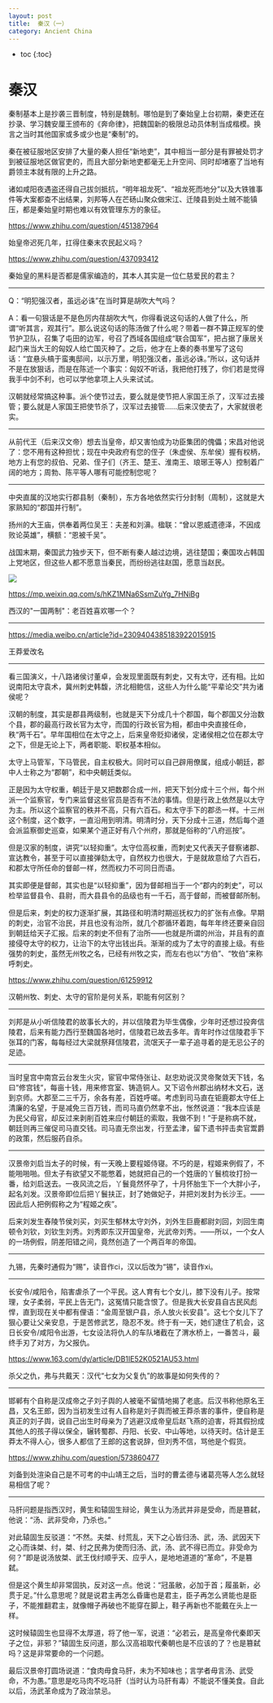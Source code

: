 ```yaml
---
layout: post
title:  秦汉（一）
category: Ancient China 
---
```


* toc
{:toc}

# 秦汉

秦制基本上是抄袭三晋制度，特别是魏制。哪怕是到了秦始皇上台初期，秦吏还在抄录、学习魏安厘王颁布的《奔命律》，把魏国新的极限总动员体制当成楷模。换言之当时其他国家或多或少也是“秦制”的。

秦在被征服地区安排了大量的秦人担任“新地吏”，其中相当一部分是有罪被处罚才到被征服地区做官吏的，而且大部分新地吏都毫无上升空间、同时却堵塞了当地有爵领主本就有限的上升之路。

诸如咸阳夜遇盗还得自己拔剑抵抗，“明年祖龙死”、“祖龙死而地分”以及大铁锥事件等大案都查不出结果，刘邦等人在芒砀山聚众做宋江、迁陵县到处土贼不能镇压，都是秦始皇时期也难以有效管理东方的象征。

https://www.zhihu.com/question/451387964

始皇帝迟死几年，扛得住秦末农民起义吗？

https://www.zhihu.com/question/437093412

秦始皇的黑料是否都是儒家编造的，其本人其实是一位仁慈爱民的君主？

---

Q：“明犯强汉者，虽远必诛”在当时算是胡吹大气吗？

A：看一句狠话是不是色厉内荏胡吹大气，你得看说这句话的人做了什么，所谓“听其言，观其行”。那么说这句话的陈汤做了什么呢？带着一群不算正规军的使节护卫队，召集了屯田的边军，号召了西域各国组成“联合国军”，把占据了康居关起门来当大王的匈奴人给亡国灭种了。之后，他才在上奏的奏书里写了这句话：“宜悬头槁于蛮夷邸间，以示万里，明犯强汉者，虽远必诛。”所以，这句话并不是在放狠话，而是在陈述一个事实：匈奴不听话，我把他打残了，你们若是觉得我手中剑不利，也可以学他拿项上人头来试试。

汉朝就经常搞这种事。派个使节过去，要么就是使节把人家国王杀了，汉军过去接管；要么就是人家国王把使节杀了，汉军过去接管……后来汉使去了，大家就很老实。

---

从前代王（后来汉文帝）想去当皇帝，却又害怕成为功臣集团的傀儡；宋昌对他说了：您不用有这种担忧；现在中央政府有您的侄子（朱虚侯、东牟侯）握有权柄，地方上有您的叔伯、兄弟、侄子们（齐王、楚王、淮南王、琅琊王等人）控制着广阔的地方；周勃、陈平等人哪有可能控制您呢？

---

中央直属的汉地实行郡县制（秦制），东方各地依然实行分封制（周制），这就是大家熟知的“郡国并行制”。

扬州的大王庙，供奉着两位吴王：夫差和刘濞。楹联：“曾以恩威遗德泽，不因成败论英雄”，横额：“恩被千吴”。

战国末期，秦国武力独步天下，但不断有秦人越过边境，逃往楚国；秦国攻占韩国上党地区，但这些人都不愿意当秦民，而纷纷逃往赵国，愿意当赵民。

![](/images/img4/Han.png)

https://mp.weixin.qq.com/s/hKZ1MNa6SsmZuYg_7HNiBg

西汉的"一国两制"：老百姓喜欢哪一个？

---

https://media.weibo.cn/article?id=2309404385183922015915

王莽爱改名

---

看三国演义，十八路诸侯讨董卓，会发现里面既有刺史，又有太守，还有相。比如说南阳太守袁术，冀州刺史韩馥，济北相鲍信，这些人为什么能“平辈论交”共为诸侯呢？

汉朝的制度，其实是郡县两级制，也就是天下分成几十个郡国，每个郡国又分治数个县，郡的最高行政长官为太守，而国的行政长官为相，都由中央直接任命，秩“两千石”。早年国相位在太守之上，后来皇帝贬抑诸侯，定诸侯相之位在郡太守之下，但是无论上下，两者职能、职权基本相似。

太守上马管军，下马管民，自主权极大。同时可以自己辟用僚属，组成小朝廷，郡中人士称之为“郡朝”，和中央朝廷类似。

正是因为太守权重，朝廷于是又把数郡合成一州，把天下划分成十三个州，每个州派一个监察官，专门来监督这些官员是否有不法的事情。但是行政上依然是以太守为主。所以这个监察官的秩并不高，只有六百石。和太守手下的郡丞一样。十三州这个制度，这个数字，一直沿用到明清。明清时分，天下分成十三道，然后每个道会派监察御史巡查，如果某个道正好有八个州府，那就是俗称的“八府巡按”。

但是汉家的制度，讲究“以轻抑重”。太守位高权重，而刺史又代表天子督察诸郡、宣达教令，甚至于可以直接弹劾太守，自然权力也很大，于是就故意给了六百石，和郡太守所任命的督邮一样，然而权力不可同日而语。

其实即便是督邮，其实也是“以轻抑重”，因为督邮相当于一个“郡内的刺史”，可以检举监督县令、县尉，而大县县令的品级也有一千石，高于督邮，而被督邮所制。

但是后来，刺史的权力逐渐扩展，其路径和明清时期巡抚权力的扩张有点像。早期的刺史，治官不治民，并且也没有治所，就几个郡循环着跑，每年年终还要亲自回到朝廷给天子汇报。后来的刺史不但有了治所——也就是所谓的州治，并且有的直接侵夺太守的权力，让治下的太守出钱出兵。渐渐的成为了太守的直接上级。有些强势的刺史，虽然无州牧之名，已经有州牧之实，而左右也以“方伯”、“牧伯”来称呼刺史。

https://www.zhihu.com/question/61259912

汉朝州牧、刺史、太守的官阶是何关系，职能有何区别？

---

刘邦是从小听信陵君的故事长大的，并以信陵君为毕生偶像，少年时还想过投奔信陵君，后来有能力西行至魏国各地时，信陵君已故去多年。青年时作过信陵君手下张耳的门客，每每经过大梁就祭拜信陵君，流氓天子一辈子追寻着的是无忌公子的足迹。

---

当时皇宫中南宫云台发生火灾，宦官中常侍张让、赵忠劝说汉灵帝聚敛天下钱，名曰“修宫钱“，每亩十钱，用来修宫室、铸造铜人。又下诏令州郡出纳材木文石，送到京师。大郡至二三千万，余各有差，百姓呼嗟。考虑到司马直在钜鹿郡太守任上清廉的名望，于是减免三百万钱，而司马直仍然拿不出，怅然说道：“我本应该是为民父母官，却反过来剥削百姓来应付朝廷的索取，我做不到！”于是称病不就，朝廷则再三催促司马直交钱。司马直无奈出发，行至孟津，留下遗书抨击卖官鬻爵的政策，然后服药自杀。

---

汉景帝刘启当太子的时候，有一天晚上要程姬侍寝。不巧的是，程姬来例假了，不能啪啪啪。但太子有欲望又不能憋着，她就把自己的一个姓唐的丫鬟梳妆打扮一番，给刘启送去。一夜风流之后，丫鬟竟然怀孕了，十月怀胎生下一个大胖小子，起名刘发。汉景帝即位后把丫鬟扶正，封了她做妃子，并把刘发封为长沙王。——因此后人把例假称之为“程姬之疾”。

后来刘发生舂陵节侯刘买，刘买生郁林太守刘外，刘外生巨鹿都尉刘回，刘回生南顿令刘钦，刘钦生刘秀。刘秀即东汉开国皇帝，光武帝刘秀。——所以，一个女人的一场例假，阴差阳错之间，竟然创造了一个两百年的帝国。

---

九锡，先秦时通假为“赐”，读音作ci，汉以后改为“锡”，读音作xi。

---

长安令/咸阳令，陷害虐杀了一个平民。这人育有七个女儿，膝下没有儿子。按常理，女子柔弱，平民上告无门，这冤情只能含恨了。但是我大长安县自古民风彪悍，直到现在关中都有俚语：“金周至银户县，杀人放火长安县”。这七个女儿下了狠心要让父亲安息，于是苦修武艺，隐忍不发。终于有一天，她们逮住了机会，这日长安令/咸阳令出游，七女设法将仇人的车队堵截在了渭水桥上，一番苦斗，最终手刃了对方，为父报仇。

https://www.163.com/dy/article/DB1IE52K0521AU53.html

杀父之仇，弗与共戴天：汉代“七女为父复仇”的故事是如何失传的？

---

邯郸有个自称是汉成帝之子刘子舆的人被毫不留情地揭了老底。后汉书称他原名王昌，又名王郎，因为当初发生过有人自称是刘子舆而被王莽杀害的事件，便自称是真正的刘子舆，说自己出生时母亲为了逃避汉成帝皇后赵飞燕的迫害，将其假扮成其他人的孩子得以保全，辗转蜀郡、丹阳、长安、中山等地，以待天时。估计是王莽太不得人心，很多人都信了王郎的这套说辞，但刘秀不信，骂他是个假货。

https://www.zhihu.com/question/573860477

刘备到处渲染自己是不可考的中山靖王之后，当时的曹孟德与诸葛亮等人怎么就轻易相信了呢？

---

马肝问题是指西汉时，黄生和辕固生辩论，黄生认为汤武并非是受命，而是篡弑，他说：“汤、武非受命，乃杀也。”

对此辕固生反驳道：“不然。夫桀、纣荒乱，天下之心皆归汤、武，汤、武因天下之心而诛桀、纣，桀、纣之民弗为使而归汤、武，汤、武不得已而立。非受命为何？”即是说汤放桀、武王伐纣顺乎天、应乎人，是地地道道的“革命”，不是篡弑。

但是这个黄生却非常固执，反对这一点。他说：“冠虽敝，必加于首；履虽新，必贯于足。”什么意思呢？就是说君主再怎么昏庸也是君主，臣子再怎么贤能也是臣子，不能推翻君主，就像帽子再破也不能穿在脚上，鞋子再新也不能戴在头上一样。

这时候辕固生也显得不太厚道，将了他一军，说道：“必若云，是高皇帝代秦即天子之位，非邪？”辕固生反问道，那么汉高祖取代秦朝也是不应该的了？也是篡弑吗？这是非常要命的一个问题。

最后汉景帝打圆场说道：“食肉毋食马肝，未为不知味也；言学者毋言汤、武受命，不为愚。”意思是吃马肉不吃马肝（当时认为马肝有毒）不能说不懂美食。自此以后，汤武革命成为了政治禁忌。

